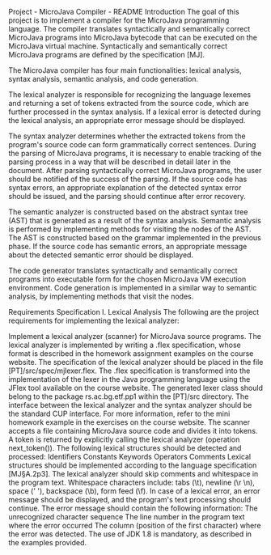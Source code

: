 Project - MicroJava Compiler - README
Introduction
The goal of this project is to implement a compiler for the MicroJava programming language. The compiler translates syntactically and semantically correct MicroJava programs into MicroJava bytecode that can be executed on the MicroJava virtual machine. Syntactically and semantically correct MicroJava programs are defined by the specification [MJ].

The MicroJava compiler has four main functionalities: lexical analysis, syntax analysis, semantic analysis, and code generation.

The lexical analyzer is responsible for recognizing the language lexemes and returning a set of tokens extracted from the source code, which are further processed in the syntax analysis. If a lexical error is detected during the lexical analysis, an appropriate error message should be displayed.

The syntax analyzer determines whether the extracted tokens from the program's source code can form grammatically correct sentences. During the parsing of MicroJava programs, it is necessary to enable tracking of the parsing process in a way that will be described in detail later in the document. After parsing syntactically correct MicroJava programs, the user should be notified of the success of the parsing. If the source code has syntax errors, an appropriate explanation of the detected syntax error should be issued, and the parsing should continue after error recovery.

The semantic analyzer is constructed based on the abstract syntax tree (AST) that is generated as a result of the syntax analysis. Semantic analysis is performed by implementing methods for visiting the nodes of the AST. The AST is constructed based on the grammar implemented in the previous phase. If the source code has semantic errors, an appropriate message about the detected semantic error should be displayed.

The code generator translates syntactically and semantically correct programs into executable form for the chosen MicroJava VM execution environment. Code generation is implemented in a similar way to semantic analysis, by implementing methods that visit the nodes.

Requirements Specification
I. Lexical Analysis
The following are the project requirements for implementing the lexical analyzer:

Implement a lexical analyzer (scanner) for MicroJava source programs.
The lexical analyzer is implemented by writing a .flex specification, whose format is described in the homework assignment examples on the course website.
The specification of the lexical analyzer should be placed in the file [PT]/src/spec/mjlexer.flex.
The .flex specification is transformed into the implementation of the lexer in the Java programming language using the JFlex tool available on the course website.
The generated lexer class should belong to the package rs.ac.bg.etf.pp1 within the [PT]/src directory.
The interface between the lexical analyzer and the syntax analyzer should be the standard CUP interface. For more information, refer to the mini homework example in the exercises on the course website.
The scanner accepts a file containing MicroJava source code and divides it into tokens.
A token is returned by explicitly calling the lexical analyzer (operation next_token()). The following lexical structures should be detected and processed:
Identifiers
Constants
Keywords
Operators
Comments
Lexical structures should be implemented according to the language specification [MJ§A.2p3].
The lexical analyzer should skip comments and whitespace in the program text.
Whitespace characters include: tabs (\t), newline (\r \n), space (' '), backspace (\b), form feed (\f).
In case of a lexical error, an error message should be displayed, and the program's text processing should continue.
The error message should contain the following information:
The unrecognized character sequence
The line number in the program text where the error occurred
The column (position of the first character) where the error was detected.
The use of JDK 1.8 is mandatory, as described in the examples provided.
